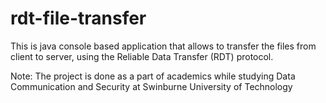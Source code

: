 # rdt-file-transfer 
This is java console based application that allows to transfer the files from client to server, using the Reliable Data Transfer (RDT) protocol. 

Note: The project is done as a part of academics while studying Data Communication and Security at Swinburne University of Technology


